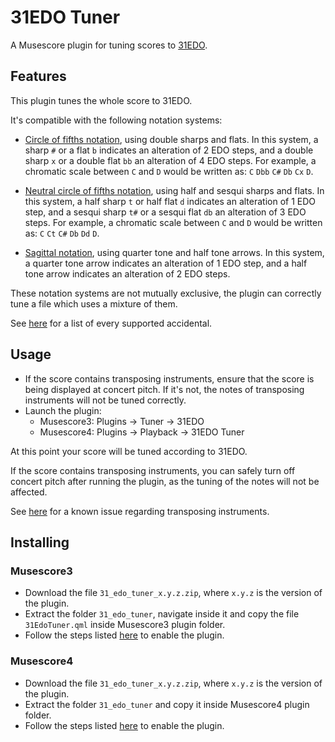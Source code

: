 # 31EDO Tuner
A  Musescore plugin for tuning scores to [31EDO](https://en.xen.wiki/w/31edo).


## Features
This plugin tunes the whole score to 31EDO.

It's compatible with the following notation systems:

- [Circle of fifths notation](https://en.xen.wiki/w/31edo#Notations), using double sharps and flats.  In this system, a sharp <code>#</code> or a flat <code>b</code> indicates an alteration of 2 EDO steps, and a double sharp <code>x</code> or a double flat <code>bb</code> an alteration of 4 EDO steps.  For example, a chromatic scale between <code>C</code> and <code>D</code> would be written as: <code>C</code> <code>Dbb</code> <code>C#</code> <code>Db</code> <code>Cx</code> <code>D</code>.

- [Neutral circle of fifths notation](https://en.xen.wiki/w/31edo#Notations), using half and sesqui sharps and flats.  In this system, a  half sharp <code>t</code> or half flat <code>d</code> indicates an alteration of 1 EDO step, and a sesqui sharp <code>t#</code> or a sesqui flat <code>db</code> an alteration of 3 EDO steps.  For example, a chromatic scale between <code>C</code> and <code>D</code> would be written as: <code>C</code> <code>Ct</code> <code>C#</code> <code>Db</code> <code>Dd</code> <code>D</code>.

- [Sagittal notation](https://en.xen.wiki/w/Sagittal_notation), using quarter tone and half tone arrows.  In this system, a quarter tone arrow indicates an alteration of 1 EDO step, and a half tone arrow indicates an alteration of 2 EDO steps.

These notation systems are not mutually exclusive, the plugin can correctly tune a file which uses a mixture of them.

See [here](https://github.com/looptailG/musescore-31edo-tuner/wiki/Supported-Accidentals) for a list of every supported accidental.


## Usage
- If the score contains transposing instruments, ensure that the score is being displayed at concert pitch.  If it's not, the notes of transposing instruments will not be tuned correctly.
- Launch the plugin:
  - Musescore3: Plugins -> Tuner -> 31EDO
  - Musescore4: Plugins -> Playback -> 31EDO Tuner

At this point your score will be tuned according to 31EDO.

If the score contains transposing instruments, you can safely turn off concert pitch after running the plugin, as the tuning of the notes will not be affected.

See [here](https://github.com/looptailG/musescore-31edo-tuner/wiki/Known-Issues#incorrect-handling-of-microtonal-accidental-for-transposing-instruments) for a known issue regarding transposing instruments.


## Installing
### Musescore3
- Download the file <code>31_edo_tuner_x.y.z.zip</code>, where <code>x.y.z</code> is the version of the plugin.
- Extract the folder <code>31_edo_tuner</code>, navigate inside it and copy the file <code>31EdoTuner.qml</code> inside Musescore3 plugin folder.
- Follow the steps listed [here](https://musescore.org/en/handbook/3/plugins) to enable the plugin.

### Musescore4
- Download the file <code>31_edo_tuner_x.y.z.zip</code>, where <code>x.y.z</code> is the version of the plugin.
- Extract the folder <code>31_edo_tuner</code> and copy it inside Musescore4 plugin folder.
- Follow the steps listed [here](https://musescore.org/en/handbook/4/plugins) to enable the plugin.
